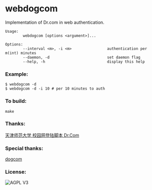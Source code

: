 # webdogcom

Implementation of Dr.com in web authentication.

```shell
Usage:
        webdogcom [options <argument>]...

Options:
        --interval <m>, -i <m>                authentication per m(int) minutes
        --daemon, -d                          set daemon flag
        --help, -h                            display this help
```

### Example:
```shell
$ webdogcom -d
$ webdogcom -d -i 10 # per 10 minutes to auth
```

### To build:
```shell
make
```

### Thanks:
[天津师范大学 校园网登陆脚本 Dr.Com](https://gist.github.com/binsee/4dfddb6b1be2803396250b7772056f1c)

### Special thanks:
[dogcom](https://github.com/mchome/dogcom)

### License:
![AGPL V3](https://cloud.githubusercontent.com/assets/7392658/20011165/a0caabdc-a2e5-11e6-974c-8d4961c7d6d3.png)
